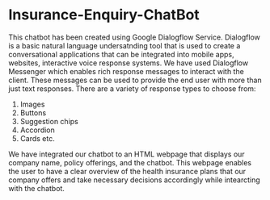 # Insurance-Enquiry-ChatBot
This chatbot has been created using Google Dialogflow Service. Dialogflow is a basic natural language undersatnding tool that is used to create a conversational applications that can be integrated into mobile apps, websites, interactive voice response systems.  We have used Dialogflow Messenger which enables rich response messages to interact with the client. These messages can be used to provide the end user with more than just text responses. There are a variety of response types to choose from: 
  1.	Images 
  2.	Buttons 
  3.	Suggestion chips 
  4.	Accordion 
  5.	Cards etc.   

We have integrated our chatbot to an HTML webpage that displays our company name, policy offerings, and the chatbot. This webpage enables the user to have a clear overview of the health insurance plans that our company offers and take necessary decisions accordingly while intearcting with the chatbot.
